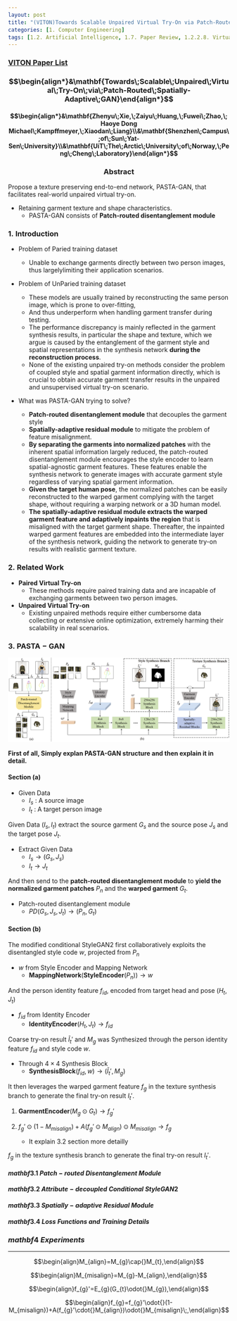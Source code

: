 ```yaml
---
layout: post
title: "(VITON)Towards Scalable Unpaired Virtual Try-On via Patch-Routed Spatially-Adaptive GAN"
categories: [1. Computer Engineering]
tags: [1.2. Artificial Intelligence, 1.7. Paper Review, 1.2.2.8. Virtual Try-on]
---
```


### [VITON Paper List](https://maizer2.github.io/1.%20computer%20engineering/2022/08/01/paper-of-VITON.html)

### $$\begin{align*}&\mathbf{Towards\;Scalable\;Unpaired\;Virtual\;Try-On\;via\;Patch-Routed\;Spatially-Adaptive\;GAN}\end{align*}$$

#### $$\begin{align*}&\mathbf{Zhenyu\;Xie,\;Zaiyu\;Huang,\;Fuwei\;Zhao,\;Haoye Dong  Michael\;Kampffmeyer,\;Xiaodan\;Liang}\\&\mathbf{Shenzhen\;Campus\;of\;Sun\;Yat-Sen\;University}\\&\mathbf{UiT\;The\;Arctic\;University\;of\;Norway,\;Peng\;Cheng\;Laboratory}\end{align*}$$

### $$\mathbf{Abstract}$$

Propose a texture preserving end-to-end network, PASTA-GAN, that facilitates real-world unpaired virtual try-on.

* Retaining garment texture and shape characteristics.
    * PASTA-GAN consists of **Patch-routed disentanglement module**


### $\mathbf{1.\;Introduction}$

* Problem of Paried training dataset
    * Unable to exchange garments directly between two person images, thus largelylimiting their application scenarios.

* Problem of UnParied training dataset
    * These models are usually trained by reconstructing the same person image, which is prone to over-fitting,
    * And thus underperform when handling garment transfer during testing.
    * The performance discrepancy is mainly reflected in the garment synthesis results, in particular the shape and texture, which we argue is caused by the entanglement of the garment style and spatial representations in the synthesis network **during the reconstruction process**.
    * None of the existing unpaired try-on methods consider the problem of coupled style and spatial garment information directly, which is crucial to obtain accurate garment transfer results in the unpaired and unsupervised virtual try-on scenario.

* What was PASTA-GAN trying to solve?
    * **Patch-routed disentanglement module** that decouples the garment style
    * **Spatially-adaptive residual module** to mitigate the problem of feature misalignment.
    * **By separating the garments into normalized patches** with the inherent spatial information largely reduced, the patch-routed disentanglement module encourages the style encoder to learn spatial-agnostic garment features. These features enable the synthesis network to generate images with accurate garment style regardless of varying spatial garment information.
    * **Given the target human pose**, the normalized patches can be easily reconstructed to the warped garment complying with the target shape, without requiring a warping network or a 3D human model.
    * **The spatially-adaptive residual module extracts the warped garment feature and adaptively inpaints the region** that is misaligned with the target garment shape. Thereafter, the inpainted warped garment features are embedded into the intermediate layer of the synthesis network, guiding the network to generate try-on results with realistic garment texture.

### $\mathbf{2.\;Related\;Work}$

* **Paired Virtual Try-on**
    * These methods require paired training data and are incapable of exchanging garments between two person images.
* **Unpaired Virtual Try-on**
    * Existing unpaired methods require either cumbersome data collecting or extensive online optimization, extremely harming their scalability in real scenarios.

### $\mathbf{3.\;PASTA-GAN}$

![Figure 2](https://raw.githubusercontent.com/maizer2/gitblog_img/main/1.%20Computer%20Engineering/1.7.%20Literature%20Review/2022-08-09-(VITON)PASTA-GAN/Figure-2.PNG)

**First of all, Simply explan PASTA-GAN structure and then explain it in detail.**

#### Section (a)

* Given Data
    * $I_{s}$ : A source image
    * $I_{t}$ : A target person image

Given Data $(I_{s}, I_{t})$ extract the source garment $G_{s}$ and the source pose $J_{s}$ and the target pose $J_{t}$.

* Extract Given Data
    * $I_{s}\to{}(G_{s},J_{s})$
    * $I_{t}\to{}J_{t}$

And then send to the **patch-routed disentanglement module** to **yield the normalized garment patches** $P_{n}$ and the **warped garment** $G_{t}$.

* Patch-routed disentanglement module
    * $PD(G_{s}, J_{s}, J_{t})\to{}(P_{n}, G_{t})$

#### Section (b)

The modified conditional StyleGAN2 first collaboratively exploits the disentangled style code $w$, projected from $P_{n}$

* $w$ from Style Encoder and Mapping Network
    * $\mathbf{MappingNetwork}(\mathbf{StyleEncoder}(P_{n}))\to{}w$

And the person identity feature $f_{id}$, encoded from target head and pose $(H_{t}, J_{t})$

* $f_{id}$ from Identity Encoder
    * $\mathbf{IdentityEncoder}(H_{t}, J_{t})\to{}f_{id}$

Coarse try-on result $\tilde{I}_{t}'$ and $M_{g}$ was Synthesized through the person identity feature $f_{id}$ and style code $w$.

* Through $4\times{}4$ Synthesis Block
    * $\mathbf{SynthesisBlock}(f_{id}, w)\to{}(\tilde{I}_{t}', M_{g})$

It then leverages the warped garment feature $f_{g}$ in the texture synthesis branch to generate the final try-on result $I_{t}'$.

1. $\mathbf{GarmentEncoder}(M_{g}\odot{}G_{t})\to{}f_{g}'$

2. $f_{g}'\odot{}(1-M_{misalign})+A(f_{g}'\odot{}M_{align})\odot{}M_{misalign}\to{}f_{g}$
    * It explain 3.2 section more detailly

$f_{g}$ in the texture synthesis branch to generate the final try-on result $I_{t}'$.

#### $mathbf{3.1\;Patch-routed\;Disentanglement\;Module}$

#### $mathbf{3.2\;Attribute-decoupled\;Conditional\;StyleGAN2}$

#### $mathbf{3.3\;Spatially-adaptive\;Residual\;Module}$

#### $mathbf{3.4\;Loss\;Functions\;and\;Training\;Details}$

### $mathbf{4\;Experiments}$

---

$$\begin{align}M_{align}=M_{g}\cap{}M_{t},\end{align}$$

$$\begin{align}M_{misalign}=M_{g}-M_{align},\end{align}$$

$$\begin{align}f_{g}'=E_{g}(G_{t}\odot{}M_{g}),\end{align}$$

$$\begin{align}f_{g}=f_{g}'\odot{}(1-M_{misalign})+A(f_{g}'\cdot{}M_{align})\odot{}M_{misalign}\;,\end{align}$$

